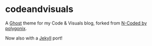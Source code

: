 codeandvisuals
==============

A [Ghost](http://www.ghost.org "Ghost") theme for my Code &amp; Visuals blog, forked from [N-Coded by polygonix](https://github.com/polygonix/N-Coded).

Now also with a [Jekyll](https://github.com/mojombo/jekyll) port! 
